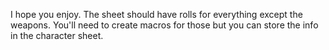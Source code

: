 I hope you enjoy. The sheet should have rolls for everything except the weapons. You'll need to create macros for those but you can store the info in the character sheet.